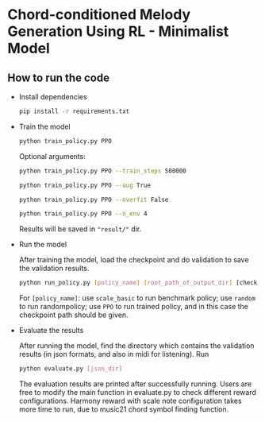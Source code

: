 # Chord-conditioned Melody Generation Using RL - Minimalist Model

## How to run the code
- Install dependencies

  ```bash
  pip install -r requirements.txt
  ```

- Train the model

  ```bash
  python train_policy.py PPO
  ```

  Optional arguments:

  ```bash
  python train_policy.py PPO --train_steps 500000
  ```
  ```bash
  python train_policy.py PPO --aug True
  ```
  ```bash
  python train_policy.py PPO --overfit False
  ```
  ```bash
  python train_policy.py PPO --n_env 4
  ```
  
  Results will be saved in ```"result/"``` dir.

- Run the model

  After training the model, load the checkpoint and do validation to save the validation results.

  ```bash
  python run_policy.py [policy_name] [root_path_of_output_dir] [checkpoint_path(optional)]
  ```

  For ```[policy_name]```: use ```scale_basic``` to run benchmark policy; use ```random``` to run randompolicy; use ```PPO``` to run trained policy, and in this case the checkpoint path should be given.

- Evaluate the results
  
  After running the model, find the directory which contains the validation results (in json formats, and also in midi for listening). Run

  ```bash
  python evaluate.py [json_dir]
  ```
  The evaluation results are printed after successfully running. Users are free to modify the main function in evaluate.py to check different reward configurations. Harmony reward with scale note configuration takes more time to run, due to music21 chord symbol finding function.
